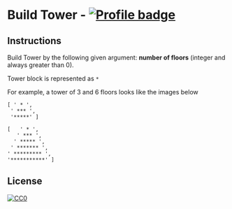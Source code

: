 # Build Tower - [![Profile badge](https://www.codewars.com/users/sonny-maan/badges/small)](https://www.codewars.com/users/sonny-maan)


## Instructions

Build Tower by the following given argument:  **number of floors**  (integer and always greater than 0).

Tower block is represented as  `*`

For example, a tower of 3 and 6 floors looks like the images below
```
[ ' * ',  
 ' *** ',
 '*****' ]

[   ' * ',
   ' *** ',
  ' ***** ',
 ' ******* ',
' ********* ',
'***********' ]
```



## License
[![CC0](https://licensebuttons.net/p/zero/1.0/88x31.png)](https://creativecommons.org/publicdomain/zero/1.0/)
